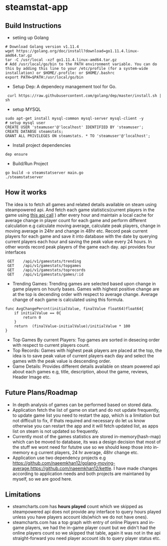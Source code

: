 # steamstat-app


## Build Instructions

+ setiing up Golang
``` 
# Download Golang version v1.11.4
wget https://golang.org/doc/install?download=go1.11.4.linux-amd64.tar.gz
tar -C /usr/local -xzf go1.11.4.linux-amd64.tar.gz
# Add /usr/local/go/bin to the PATH environment variable. You can do this by adding this line to your /etc/profile (for a system-wide installation) or $HOME/.profile: or $HOME/.bashrc
export PATH=$PATH:/usr/local/go/bin
```
+ Setup Dep: A dependecy management tool for Go.
```
 curl https://raw.githubusercontent.com/golang/dep/master/install.sh | sh
```
+ setup MYSQL 
```
sudo apt-get install mysql-common mysql-server mysql-client -y
# setup mysql user 
CREATE USER 'steamuser'@'localhost' IDENTIFIED BY 'steamuser';
CREATE DATABSE steamstats;
GRANT ALL PRIVILEGES ON steamstats. * TO 'steamuser'@'localhost';
```
+ Install project dependencies
```
dep ensure
```
+ Build/Run Project
```
go build -o steamstatserver main.go
./steamstatserver
```
## How it works
The idea is to fetch all games and related details available on steam using steampowered api. And fetch each game statistics(current players in the game using [this api call](https://api.steampowered.com/ISteamUserStats/GetNumberOfCurrentPlayers/v1/?appid=730) ) after every hour and maintain a local cache for average change in player count for each game and perform different calculation e.g calculate moving average, calculate peak players, change in moving average in 24hr and change in 48hr etc. Record peak current players for each game and save it into database with the date by querying current players each hour and saving the peak value every 24 hours. In other words record peak players of the game each day.
api provides four interfaces 
```
 GET    /api/v1/gamestats/trending 
 GET    /api/v1/gamestats/topgames 
 GET    /api/v1/gamestats/toprecords 
 GET    /api/v1/gamestats/games/:id 
```
+ Trending Games: Trending games are selected based upon change in game players on hourly bases. Games with highest positive change are at the top is decending order with respect to average change. Average change of each game is calculated using this formula.
```
func AvgChangePercnt(initialValue, finalValue float64)float64{
	if initialValue == 0{
		return 0
	}
	return  (finalValue-initialValue)/initialValue * 100
}
```
+ Top Games By current Players: Top games are sorted in desecing order with respect to current players count.
+ Top Records: Games with highest peak players are placed at the top, the idea is to save peak value of current players each day and select the games with the peak value is descending order.
+ Game Details: Provides different details available on steam powered api about each games e.g, title, description, about the game, reviews, Header Image etc.
## Future Plans/Roadmap
+ In depth analysis of games can be performed based on stored data.
+ Application fetch the list of game on start and do not update frequently, to update game list you need to restart the app, which is a limitation but not difficult to fix, if thats required and necessary do let us know otherwise you can restart the app and it will fetch updated list, as apps list on steam is not updated so frequently.
+ Currently most of the games statistics are stored in-memory(hash-map) which can be moved to database, its was a design decision that most of the stuff we wont need for fututre use so we should keep those into in-memory e.g current players, 24 hr average, 48hr change etc.
+ Application use two dependency projects e.g https://github.com/naeemkhan12/golang-moving-average,https://github.com/naeemkhan12/kettle. I have made changes according to application needs and both projects are maintaned by myself, so we are good here.
## Limitations 
+ steamcharts.com has **hours played** count which we skipped as steampowered api does not provide any interface to query hours played unless you have players account ids(which we do not have ones).
+ steamcharts.com has a top graph with entry of online Players and in-game players, we had the in-game player count but we didn't had the online players count so we skipped that table, again it was not in the api straight-forward you need player account ids to query player status etc.
